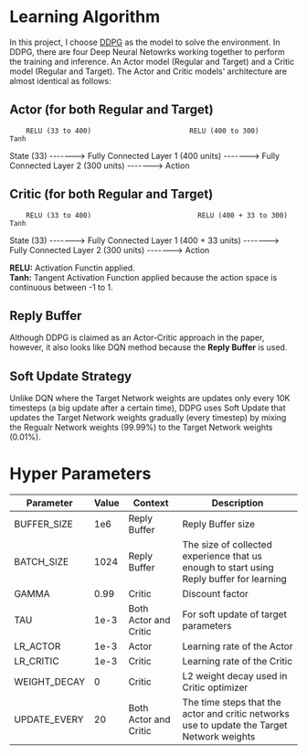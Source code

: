 # Learning Algorithm  

In this project, I choose [DDPG](https://arxiv.org/pdf/1509.02971.pdf) as the model to solve the environment. In DDPG, there are four Deep Neural Netowrks working together to perform the training and inference. An Actor model (Regular and Target) and a Critic model (Regular and Target). The Actor and Critic models' architecture are almost identical as follows: 

## Actor (for both Regular and Target)
        RELU (33 to 400)                        RELU (400 to 300)                               Tanh
State (33) -------> Fully Connected Layer 1 (400 units) -------> Fully Connected Layer 2 (300 units) -------> Action

## Critic (for both Regular and Target)

        RELU (33 to 400)                          RELU (400 + 33 to 300)                            Tanh
State (33) -------> Fully Connected Layer 1 (400 + 33 units) -------> Fully Connected Layer 2 (300 units) -------> Action

**RELU:** Activation Functin applied.  
**Tanh:** Tangent Activation Function applied because the action space is continuous between -1 to 1.  


## Reply Buffer
Although DDPG is claimed as an Actor-Critic approach in the paper, however, it also looks like DQN method because the **Reply Buffer** is used.  

## Soft Update Strategy
Unlike DQN where the Target Network weights are updates only every 10K timesteps (a big update after a certain time), DDPG uses Soft Update that updates the Target Network weights gradually (every timestep) by mixing the Regualr Network weights (99.99%) to the Target Network weights (0.01%).  

# Hyper Parameters
| Parameter | Value | Context | Description | 
| -------- | -------- | -------- | -------- |
| BUFFER_SIZE | 1e6 | Reply Buffer | Reply Buffer size |
| BATCH_SIZE  | 1024 | Reply Buffer | The size of collected experience that us enough to start using Reply buffer for learning |
| GAMMA | 0.99 | Critic | Discount factor | 
| TAU | 1e-3 | Both Actor and Critic | For soft update of target parameters | 
| LR_ACTOR | 1e-3 | Actor | Learning rate of the Actor |
| LR_CRITIC | 1e-3 | Critic | Learning rate of the Critic |
| WEIGHT_DECAY | 0 | Critic | L2 weight decay used in Critic optimizer | 
| UPDATE_EVERY | 20 | Both Actor and Critic | The time steps that the actor and critic networks use to update the Target Network weights |
